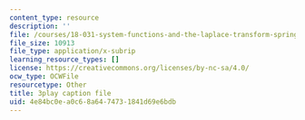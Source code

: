 ```yaml
---
content_type: resource
description: ''
file: /courses/18-031-system-functions-and-the-laplace-transform-spring-2019/4e84bc0ea0c68a6474731841d69e6bdb_5HfMEUO9vlY.srt
file_size: 10913
file_type: application/x-subrip
learning_resource_types: []
license: https://creativecommons.org/licenses/by-nc-sa/4.0/
ocw_type: OCWFile
resourcetype: Other
title: 3play caption file
uid: 4e84bc0e-a0c6-8a64-7473-1841d69e6bdb
---
```

